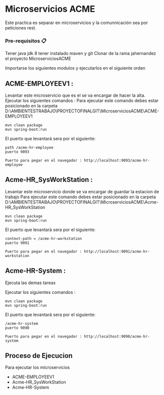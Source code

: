 # Microservicios ACME
Este practica es separar en microservicios y la comunnicación sea por peticiones rest. 

### Pre-requisitos 📋
Tener java jdk 8
tener instalado maven y git
Clonar de la rama jahernandez el proyecto MicroserviciosACME

Importarse los siguientes modulos y ejecutarlos en el siguiente orden

## ACME-EMPLOYEEV1 : 
Levantar este microservicio que es el se va encargar de hacer la alta.
Ejecutar los siguientes comandos :
Para ejecutar este comando debes estar posicionado en la carpeta D:\AMBIENTESTRABAJO\PROYECTOFINALGIT\MicroserviciosACME\ACME-EMPLOYEEV1 
  ```
  mvn clean package
  mvn spring-boot:run
  ``` 
  
  El puerto que levantará sera por el siguiente:
  
   ```
   path /acme-hr-employee
   puerto 9093
   
   Puerto para pegar en el navegador : http://localhost:9093/acme-hr-employee
   ```
  
## Acme-HR_SysWorkStation : 
Levantar este microservicio donde se va encargar de guardar la estacion de trabajo
Para ejecutar este comando debes estar posicionado en la carpeta D:\AMBIENTESTRABAJO\PROYECTOFINALGIT\MicroserviciosACME\Acme-HR_SysWorkStation
  ```
  mvn clean package
  mvn spring-boot:run
  ``` 

  El puerto que levantará sera por el siguiente:
  
   ```
   context-path = /acme-hr-workstation
   puerto 9091
   
   Puerto para pegar en el navegador : http://localhost:9091/acme-hr-workstation

   ```
## Acme-HR-System : 
Ejecuta las demas tareas

Ejecutar los siguientes comandos :
  ```
  mvn clean package
  mvn spring-boot:run
  ``` 

  El puerto que levantará sera por el siguiente:
  
   ```
   /acme-hr-system
   puerto 9090
   
   Puerto para pegar en el navegador : http://localhost:9090/acme-hr-system

   ```


   
  ## Proceso de Ejecucion 
  
  Para ejecutar los microservicios   
  * ACME-EMPLOYEEV1
  * Acme-HR_SysWorkStation
  * Acme-HR-System
  
